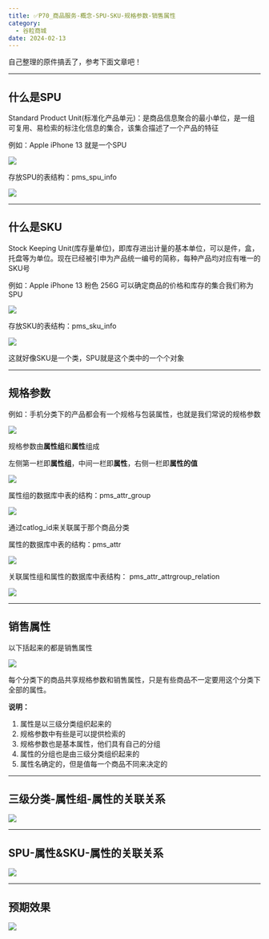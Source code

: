 ```yaml
---
title: ✅P70_商品服务-概念-SPU-SKU-规格参数-销售属性
category:
  - 谷粒商城
date: 2024-02-13
---
```


<!-- more -->

自己整理的原件搞丢了，参考下面文章吧！

---

## 什么是SPU

Standard Product Unit(标准化产品单元)：是商品信息聚合的最小单位，是一组可复用、易检索的标注化信息的集合，该集合描述了一个产品的特征

例如：Apple iPhone 13 就是一个SPU

![](https://cfmall-hello.oss-cn-beijing.aliyuncs.com/img/202402/1cc028e74eb8b23a.png#id=UtzFg&originHeight=791&originWidth=1369&originalType=binary&ratio=1&rotation=0&showTitle=false&status=done&style=none&title=)

存放SPU的表结构：pms_spu_info

![](https://cfmall-hello.oss-cn-beijing.aliyuncs.com/img/202402/ab18afc80fc19eea.png#id=yGv1Z&originHeight=404&originWidth=1044&originalType=binary&ratio=1&rotation=0&showTitle=false&status=done&style=none&title=)

---

## 什么是SKU

Stock Keeping Unit(库存量单位)，即库存进出计量的基本单位，可以是件，盒，托盘等为单位。现在已经被引申为产品统一编号的简称，每种产品均对应有唯一的SKU号

例如：Apple iPhone 13 粉色 256G 可以确定商品的价格和库存的集合我们称为SPU

![](https://cfmall-hello.oss-cn-beijing.aliyuncs.com/img/202402/fa7681327fd8de7e.png#id=yQ9Yn&originHeight=812&originWidth=1414&originalType=binary&ratio=1&rotation=0&showTitle=false&status=done&style=none&title=)

存放SKU的表结构：pms_sku_info

![](https://cfmall-hello.oss-cn-beijing.aliyuncs.com/img/202402/3347d9c0222b281f.png#id=OV2Fs&originHeight=435&originWidth=1033&originalType=binary&ratio=1&rotation=0&showTitle=false&status=done&style=none&title=)

这就好像SKU是一个类，SPU就是这个类中的一个个对象

---

## 规格参数

例如：手机分类下的产品都会有一个规格与包装属性，也就是我们常说的规格参数

![](https://cfmall-hello.oss-cn-beijing.aliyuncs.com/img/202402/cb89c848d20b21d5.png#id=VSE6k&originHeight=1259&originWidth=989&originalType=binary&ratio=1&rotation=0&showTitle=false&status=done&style=none&title=)

规格参数由**属性组**和**属性**组成

左侧第一栏即**属性组**，中间一栏即**属性**，右侧一栏即**属性的值**

![](https://cfmall-hello.oss-cn-beijing.aliyuncs.com/img/202402/e0b98d16fea8ca99.png#id=XooGh&originHeight=455&originWidth=1117&originalType=binary&ratio=1&rotation=0&showTitle=false&status=done&style=none&title=)

属性组的数据库中表的结构：pms_attr_group

![](https://cfmall-hello.oss-cn-beijing.aliyuncs.com/img/202402/c79f1054ccb9596b.png#id=IPwhl&originHeight=356&originWidth=1117&originalType=binary&ratio=1&rotation=0&showTitle=false&status=done&style=none&title=)

通过catlog_id来关联属于那个商品分类

属性的数据库中表的结构：pms_attr

![](https://cfmall-hello.oss-cn-beijing.aliyuncs.com/img/202402/2def3e54997d2b2b.png#id=F579t&originHeight=400&originWidth=1305&originalType=binary&ratio=1&rotation=0&showTitle=false&status=done&style=none&title=)

关联属性组和属性的数据库中表结构： pms_attr_attrgroup_relation

![](https://cfmall-hello.oss-cn-beijing.aliyuncs.com/img/202402/52fefe4f270a6eda.png#id=vNtpW&originHeight=310&originWidth=986&originalType=binary&ratio=1&rotation=0&showTitle=false&status=done&style=none&title=)

---

## 销售属性

以下括起来的都是销售属性

![](https://cfmall-hello.oss-cn-beijing.aliyuncs.com/img/202402/55cedad9236e3f57.png#id=JColf&originHeight=803&originWidth=1338&originalType=binary&ratio=1&rotation=0&showTitle=false&status=done&style=none&title=)

每个分类下的商品共享规格参数和销售属性，只是有些商品不一定要用这个分类下全部的属性。

**说明：**

1. 属性是以三级分类组织起来的
2. 规格参数中有些是可以提供检索的
3. 规格参数也是基本属性，他们具有自己的分组
4. 属性的分组也是由三级分类组织起来的
5. 属性名确定的，但是值每一个商品不同来决定的

---

## 三级分类-属性组-属性的关联关系

![](https://cfmall-hello.oss-cn-beijing.aliyuncs.com/img/202402/9175e6e8aa65d646.png#id=NmV6F&originHeight=378&originWidth=794&originalType=binary&ratio=1&rotation=0&showTitle=false&status=done&style=none&title=)

---

## SPU-属性&SKU-属性的关联关系

![](https://cfmall-hello.oss-cn-beijing.aliyuncs.com/img/202402/f0475730dea5c449.png#id=QuwXU&originHeight=393&originWidth=799&originalType=binary&ratio=1&rotation=0&showTitle=false&status=done&style=none&title=)

---

## 预期效果

![](https://cfmall-hello.oss-cn-beijing.aliyuncs.com/img/202402/dd3a9a57042d17a7.png#id=stt3M&originHeight=594&originWidth=1192&originalType=binary&ratio=1&rotation=0&showTitle=false&status=done&style=none&title=)
